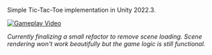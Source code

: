 Simple Tic-Tac-Toe implementation in Unity 2022.3.

[![Gameplay Video](https://img.youtube.com/vi/IbH695vAicA/hqdefault.jpg)](https://youtu.be/IbH695vAicA)

_Currently finalizing a small refactor to remove scene loading.
Scene rendering won't work beautifully but the game logic is still functional._